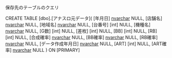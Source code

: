 保存先のテーブルのクエリ



CREATE TABLE [dbo].[アナスロ元データ](
	[年月日] [nvarchar](20) NULL,
	[店舗名] [nvarchar](50) NULL,
	[地域名] [nvarchar](50) NULL,
	[台番号] [int] NULL,
	[機種名] [nvarchar](50) NULL,
	[G数] [int] NULL,
	[差枚] [int] NULL,
	[BB] [int] NULL,
	[RB] [int] NULL,
	[合成確率] [nvarchar](50) NULL,
	[BB確率] [nvarchar](50) NULL,
	[RB確率] [nvarchar](50) NULL,
	[データ作成年月日] [nvarchar](20) NULL,
	[ART] [int] NULL,
	[ART確率] [nvarchar](50) NULL
) ON [PRIMARY]
